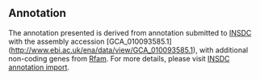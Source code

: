 
Annotation
----------

The annotation presented is derived from annotation submitted to
[INSDC](http://www.insdc.org) with the assembly accession [GCA\_010093585.1]
(http://www.ebi.ac.uk/ena/data/view/GCA_010093585.1),
with additional non-coding genes from
[Rfam](http://rfam.xfam.org/). For more details, please visit [INSDC
annotation import](http://ensemblgenomes.org/info/data/insdc_annotation).
